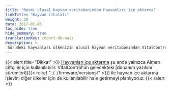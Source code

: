 ```yaml
---
title: "Resmi ulusal hayvan veritabanından hayvanları içe aktarma"
linkTitle: "Hayvan ithalatı"
weight: 30
date: 2017-01-05
toc_hide: true
hide_summary: true
translationKey: import-db-nais
description: >
 Sürüdeki hayvanları ülkenizin ulusal hayvan veritabanından VitalControl'e içe aktarın.
---
```

{{< alert title="Dikkat" >}}
[Hayvanları içe aktarma](/docs/data-link/hi-tier/tierimport/) şu anda yalnızca Alman çiftçiler için kullanılabilir. VitalControl'ün gelecekteki [donanım yazılımı sürümleri]({{< relref "../../firmware/versions/" >}}) ile hayvan içe aktarma işlevini diğer ülkeler için de kullanılabilir hale getirmeyi planlıyoruz.
{{< /alert >}}
